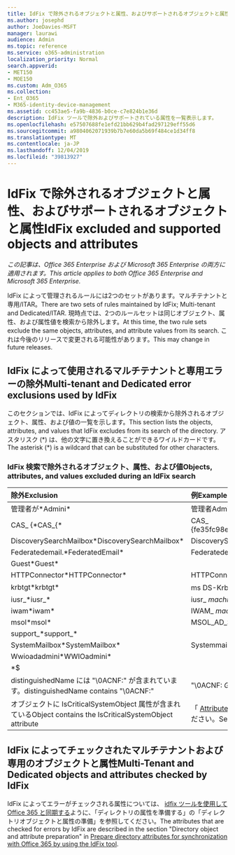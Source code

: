 ```yaml
---
title: IdFix で除外されるオブジェクトと属性、およびサポートされるオブジェクトと属性
ms.author: josephd
author: JoeDavies-MSFT
manager: laurawi
audience: Admin
ms.topic: reference
ms.service: o365-administration
localization_priority: Normal
search.appverid:
- MET150
- MOE150
ms.custom: Adm_O365
ms.collection:
- Ent_O365
- M365-identity-device-management
ms.assetid: cc453ae5-fa9b-4836-b0ce-c7e824b1e36d
description: IdFix ツールで除外およびサポートされている属性を一覧表示します。
ms.openlocfilehash: e57507688fe1efd21bb629b4fad297129eff55d6
ms.sourcegitcommit: a9804062071939b7b7e60da5b69f484ce1d34ff8
ms.translationtype: MT
ms.contentlocale: ja-JP
ms.lasthandoff: 12/04/2019
ms.locfileid: "39813927"
---
```

# <a name="idfix-excluded-and-supported-objects-and-attributes"></a><span data-ttu-id="4e5de-103">IdFix で除外されるオブジェクトと属性、およびサポートされるオブジェクトと属性</span><span class="sxs-lookup"><span data-stu-id="4e5de-103">IdFix excluded and supported objects and attributes</span></span>

<span data-ttu-id="4e5de-104">*この記事は、Office 365 Enterprise および Microsoft 365 Enterprise の両方に適用されます。*</span><span class="sxs-lookup"><span data-stu-id="4e5de-104">*This article applies to both Office 365 Enterprise and Microsoft 365 Enterprise.*</span></span>

<span data-ttu-id="4e5de-105">IdFix によって管理されるルールには2つのセットがあります。マルチテナントと専用/ITAR。</span><span class="sxs-lookup"><span data-stu-id="4e5de-105">There are two sets of rules maintained by IdFix; Multi-tenant and Dedicated/ITAR.</span></span> <span data-ttu-id="4e5de-106">現時点では、2つのルールセットは同じオブジェクト、属性、および属性値を検索から除外します。</span><span class="sxs-lookup"><span data-stu-id="4e5de-106">At this time, the two rule sets exclude the same objects, attributes, and attribute values from its search.</span></span> <span data-ttu-id="4e5de-107">これは今後のリリースで変更される可能性があります。</span><span class="sxs-lookup"><span data-stu-id="4e5de-107">This may change in future releases.</span></span>
  
## <a name="multi-tenant-and-dedicated-error-exclusions-used-by-idfix"></a><span data-ttu-id="4e5de-108">IdFix によって使用されるマルチテナントと専用エラーの除外</span><span class="sxs-lookup"><span data-stu-id="4e5de-108">Multi-tenant and Dedicated error exclusions used by IdFix</span></span>
<span data-ttu-id="4e5de-109">このセクションでは、IdFix によってディレクトリの検索から除外されるオブジェクト、属性、および値の一覧を示します。</span><span class="sxs-lookup"><span data-stu-id="4e5de-109">This section lists the objects, attributes, and values that IdFix excludes from its search of the directory.</span></span> <span data-ttu-id="4e5de-110">アスタリスク (\*) は、他の文字に置き換えることができるワイルドカードです。</span><span class="sxs-lookup"><span data-stu-id="4e5de-110">The asterisk (\*) is a wildcard that can be substituted for other characters.</span></span>
  
### <a name="objects-attributes-and-values-excluded-during-an-idfix-search"></a><span data-ttu-id="4e5de-111">IdFix 検索で除外されるオブジェクト、属性、および値</span><span class="sxs-lookup"><span data-stu-id="4e5de-111">Objects, attributes, and values excluded during an IdFix search</span></span>

|<span data-ttu-id="4e5de-112">**除外**</span><span class="sxs-lookup"><span data-stu-id="4e5de-112">**Exclusion**</span></span>|<span data-ttu-id="4e5de-113">**例**</span><span class="sxs-lookup"><span data-stu-id="4e5de-113">**Example**</span></span>|
|:-----|:-----|
|<span data-ttu-id="4e5de-114">管理者が\*</span><span class="sxs-lookup"><span data-stu-id="4e5de-114">Admini\*</span></span> |<span data-ttu-id="4e5de-115">管理者</span><span class="sxs-lookup"><span data-stu-id="4e5de-115">Administrator</span></span> |
|<span data-ttu-id="4e5de-116">CAS_ {\*</span><span class="sxs-lookup"><span data-stu-id="4e5de-116">CAS_{\*</span></span>  |<span data-ttu-id="4e5de-117">CAS_ {fe35fc98e69e4d08}</span><span class="sxs-lookup"><span data-stu-id="4e5de-117">CAS_{fe35fc98e69e4d08}</span></span> |
|<span data-ttu-id="4e5de-118">DiscoverySearchMailbox\*</span><span class="sxs-lookup"><span data-stu-id="4e5de-118">DiscoverySearchMailbox\*</span></span>  |<span data-ttu-id="4e5de-119">DiscoverySearchMailbox</span><span class="sxs-lookup"><span data-stu-id="4e5de-119">DiscoverySearchMailbox</span></span>  |
|<span data-ttu-id="4e5de-120">Federatedemail.\*</span><span class="sxs-lookup"><span data-stu-id="4e5de-120">FederatedEmail\*</span></span> |<span data-ttu-id="4e5de-121">Federatedemail..</span><span class="sxs-lookup"><span data-stu-id="4e5de-121">FederatedEmail.</span></span> <span data-ttu-id="4e5de-122">*GUID*</span><span class="sxs-lookup"><span data-stu-id="4e5de-122">*GUID*</span></span> |
|<span data-ttu-id="4e5de-123">Guest\*</span><span class="sxs-lookup"><span data-stu-id="4e5de-123">Guest\*</span></span> ||
|<span data-ttu-id="4e5de-124">HTTPConnector\*</span><span class="sxs-lookup"><span data-stu-id="4e5de-124">HTTPConnector\*</span></span>  |<span data-ttu-id="4e5de-125">HTTPConnector</span><span class="sxs-lookup"><span data-stu-id="4e5de-125">HTTPConnector</span></span> |
|<span data-ttu-id="4e5de-126">krbtgt\*</span><span class="sxs-lookup"><span data-stu-id="4e5de-126">krbtgt\*</span></span> |<span data-ttu-id="4e5de-127">ms DS-KrbTgt-リンク</span><span class="sxs-lookup"><span data-stu-id="4e5de-127">ms-DS-KrbTgt-Link</span></span> |
|<span data-ttu-id="4e5de-128">iusr_\*</span><span class="sxs-lookup"><span data-stu-id="4e5de-128">iusr_\*</span></span> |<span data-ttu-id="4e5de-129">iusr_ *machinename*</span><span class="sxs-lookup"><span data-stu-id="4e5de-129">iusr_ *machinename*</span></span> |
|<span data-ttu-id="4e5de-130">iwam\*</span><span class="sxs-lookup"><span data-stu-id="4e5de-130">iwam\*</span></span>  |<span data-ttu-id="4e5de-131">IWAM_ *machinename*</span><span class="sxs-lookup"><span data-stu-id="4e5de-131">IWAM_ *machinename*</span></span> |
|<span data-ttu-id="4e5de-132">msol\*</span><span class="sxs-lookup"><span data-stu-id="4e5de-132">msol\*</span></span> |<span data-ttu-id="4e5de-133">MSOL_AD_SYNC</span><span class="sxs-lookup"><span data-stu-id="4e5de-133">MSOL_AD_SYNC</span></span> |
|<span data-ttu-id="4e5de-134">support_\*</span><span class="sxs-lookup"><span data-stu-id="4e5de-134">support_\*</span></span> ||
|<span data-ttu-id="4e5de-135">SystemMailbox\*</span><span class="sxs-lookup"><span data-stu-id="4e5de-135">SystemMailbox\*</span></span> |<span data-ttu-id="4e5de-136">Systemmailbox { *GUID* }</span><span class="sxs-lookup"><span data-stu-id="4e5de-136">Systemmailbox{ *GUID*  }</span></span>|
|<span data-ttu-id="4e5de-137">Wwioadadmini\*</span><span class="sxs-lookup"><span data-stu-id="4e5de-137">WWIOadmini\*</span></span>  ||
|\*$ ||
|<span data-ttu-id="4e5de-138">distinguishedName には "\0ACNF:" が含まれています。</span><span class="sxs-lookup"><span data-stu-id="4e5de-138">distinguishedName contains "\0ACNF:"</span></span>|<span data-ttu-id="4e5de-139">"\0ACNF: *GUID* "</span><span class="sxs-lookup"><span data-stu-id="4e5de-139">"\0ACNF: *GUID*  "</span></span> |
|<span data-ttu-id="4e5de-140">オブジェクトに IsCriticalSystemObject 属性が含まれている</span><span class="sxs-lookup"><span data-stu-id="4e5de-140">Object contains the IsCriticalSystemObject attribute</span></span> |<span data-ttu-id="4e5de-141">「 [Attribute isCriticalSystemObject](https://go.microsoft.com/fwlink/p/?LinkId=401169)」を参照してください。</span><span class="sxs-lookup"><span data-stu-id="4e5de-141">See [Attribute isCriticalSystemObject](https://go.microsoft.com/fwlink/p/?LinkId=401169).</span></span> |
   
## <a name="multi-tenant-and-dedicated-objects-and-attributes-checked-by-idfix"></a><span data-ttu-id="4e5de-142">IdFix によってチェックされたマルチテナントおよび専用のオブジェクトと属性</span><span class="sxs-lookup"><span data-stu-id="4e5de-142">Multi-Tenant and Dedicated objects and attributes checked by IdFix</span></span>
<span data-ttu-id="4e5de-143">IdFix によってエラーがチェックされる属性については、 [idfix ツールを使用して Office 365 と同期する](prepare-directory-attributes-for-synch-with-idfix.md)ように、「ディレクトリの属性を準備する」の「ディレクトリオブジェクトと属性の準備」を参照してください。</span><span class="sxs-lookup"><span data-stu-id="4e5de-143">The attributes that are checked for errors by IdFix are described in the section "Directory object and attribute preparation" in [Prepare directory attributes for synchronization with Office 365 by using the IdFix tool](prepare-directory-attributes-for-synch-with-idfix.md).</span></span>
  

